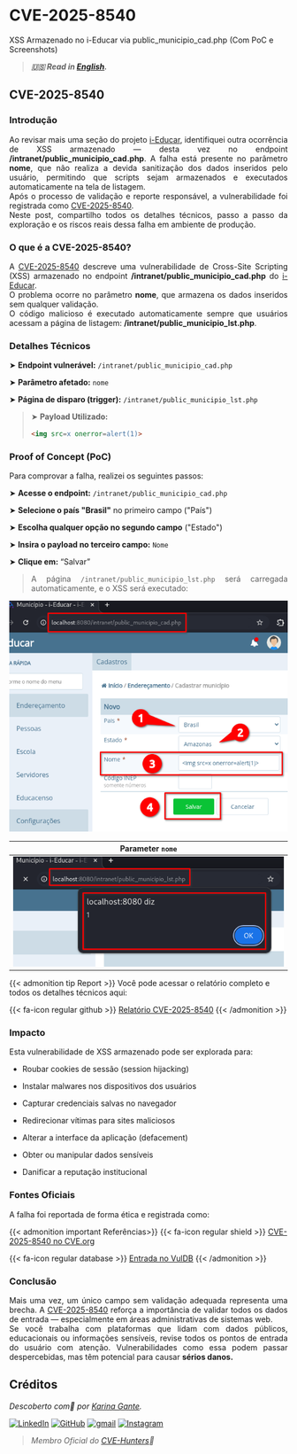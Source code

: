 # CVE-2025-8540


XSS Armazenado no i-Educar via public_municipio_cad.php (Com PoC e Screenshots)

<!--more-->

> ***🇺🇸 Read in [English](http://karinagante.github.io/cve-2025-8540/).***

## CVE-2025-8540

### Introdução

<p align="justify">Ao revisar mais uma seção do projeto <a href="https://github.com/portabilis/i-educar" target=_blank>i-Educar</a>, identifiquei outra ocorrência de XSS armazenado — desta vez no endpoint <b>/intranet/public_municipio_cad.php</b>. A falha está presente no parâmetro <b>nome</b>, que não realiza a devida sanitização dos dados inseridos pelo usuário, permitindo que scripts sejam armazenados e executados automaticamente na tela de listagem. </br> Após o processo de validação e reporte responsável, a vulnerabilidade foi registrada como <a href="https://www.cve.org/CVERecord?id=CVE-2025-8540" target=_blank>CVE-2025-8540</a>. </br> Neste post, compartilho todos os detalhes técnicos, passo a passo da exploração e os riscos reais dessa falha em ambiente de produção. </p>

### O que é a CVE-2025-8540?

<p align="justify">A <a href="https://www.cve.org/CVERecord?id=CVE-2025-8540" target=_blank>CVE-2025-8540</a> descreve uma vulnerabilidade de Cross-Site Scripting (XSS) armazenado no endpoint <b>/intranet/public_municipio_cad.php</b> do <a href="https://github.com/portabilis/i-educar" target=_blank>i-Educar</a>. </br> O problema ocorre no parâmetro <b>nome</b>, que armazena os dados inseridos sem qualquer validação. </br> O código malicioso é executado automaticamente sempre que usuários acessam a página de listagem: <b>/intranet/public_municipio_lst.php</b>. </p>

### Detalhes Técnicos

➤ **Endpoint vulnerável:** `/intranet/public_municipio_cad.php`

➤ **Parâmetro afetado:** `nome`

➤ **Página de disparo (trigger):** `/intranet/public_municipio_lst.php`

> ➤ **Payload Utilizado:** 
> ```html
><img src=x onerror=alert(1)>
>```

### Proof of Concept (PoC)

Para comprovar a falha, realizei os seguintes passos:

➤ **Acesse o endpoint:** `/intranet/public_municipio_cad.php`

➤ **Selecione o país "Brasil"** no primeiro campo ("País")

➤ **Escolha qualquer opção no segundo campo** ("Estado")

➤ **Insira o payload no terceiro campo:** `Nome`

➤ **Clique em:** “Salvar”

> <p align="justify">A página <code>/intranet/public_municipio_lst.php</code> será carregada automaticamente, e o XSS será executado:</p>

<p align="center">
<img src="/images/CVE-2025-8540/PoC1.png">
</p>

|   Parameter `nome`         |
|:------------:|
| ![](/images/CVE-2025-8540/PoC2.png)    |

{{< admonition tip Report >}} 
Você pode acessar o relatório completo e todos os detalhes técnicos aqui:

{{< fa-icon regular github >}} 
[Relatório CVE-2025-8540](https://github.com/KarinaGante/KGSec/blob/main/CVEs/i-educar/CVE-2025-8540.md)
{{< /admonition >}}

### Impacto

Esta vulnerabilidade de XSS armazenado pode ser explorada para:

- Roubar cookies de sessão (session hijacking)

- Instalar malwares nos dispositivos dos usuários

- Capturar credenciais salvas no navegador

- Redirecionar vítimas para sites maliciosos

- Alterar a interface da aplicação (defacement)

- Obter ou manipular dados sensíveis

- Danificar a reputação institucional

### Fontes Oficiais

A falha foi reportada de forma ética e registrada como:

{{< admonition important Referências>}} 
{{< fa-icon regular shield >}} 
[CVE-2025-8540 no CVE.org](https://www.cve.org/CVERecord?id=CVE-2025-8540)

{{< fa-icon regular database >}} 
[Entrada no VulDB](https://vuldb.com/?id.318669)
{{< /admonition >}}

### Conclusão

<p align="justify">Mais uma vez, um único campo sem validação adequada representa uma brecha. A <a href="https://www.cve.org/CVERecord?id=CVE-2025-8540" target=_blank>CVE-2025-8540</a> reforça a importância de validar todos os dados de entrada — especialmente em áreas administrativas de sistemas web. </br> Se você trabalha com plataformas que lidam com dados públicos, educacionais ou informações sensíveis, revise todos os pontos de entrada do usuário com atenção. Vulnerabilidades como essa podem passar despercebidas, mas têm potencial para causar <b>sérios danos.</b></p>

## Créditos

*Descoberto com💜 por [Karina Gante](https://karinagante.github.io/).* 

[![LinkedIn](https://skillicons.dev/icons?i=linkedin&theme=dark)](https://www.linkedin.com/in/karina-gante/)
[![GitHub](https://skillicons.dev/icons?i=github&theme=dark)](https://www.github.com/KarinaGante/)
[![gmail](https://skillicons.dev/icons?i=gmail&theme=dark)](mailto:karina.g@aluno.ifsp.edu.br)
[![Instagram](https://skillicons.dev/icons?i=instagram&theme=dark)](https://www.instagram.com/karinovisk02/)

> *Membro Oficial do [CVE-Hunters](https://www.cvehunters.com/)🏹*
